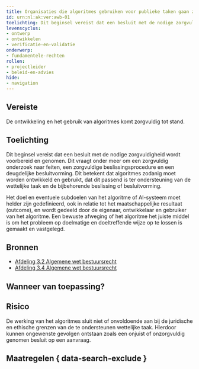 ```yaml
---
title: Organisaties die algoritmes gebruiken voor publieke taken gaan zorgvuldig te werk
id: urn:nl:ak:ver:awb-01
toelichting: Dit beginsel vereist dat een besluit met de nodige zorgvuldigheid wordt voorbereid en genomen. Dit vraagt onder meer om een zorgvuldig onderzoek naar feiten, een zorgvuldige beslissingsprocedure en een deugdelijke besluitvorming. Dit betekent dat  algoritmes zodanig moet worden ontwikkeld en gebruikt, dat dit passend is ter ondersteuning van de wettelijke taak en de bijbehorende beslissing of besluitvorming.  
levenscyclus: 
- ontwerp
- ontwikkelen
- verificatie-en-validatie
onderwerp:
- fundamentele-rechten
rollen:
- projectleider
- beleid-en-advies
hide:
- navigation
---
```


<!-- tags -->

## Vereiste

De ontwikkeling en het gebruik van algoritmes komt zorgvuldig tot stand.

## Toelichting 

Dit beginsel vereist dat een besluit met de nodige zorgvuldigheid wordt voorbereid en genomen.
Dit vraagt onder meer om een zorgvuldig onderzoek naar feiten, een zorgvuldige beslissingsprocedure en een deugdelijke besluitvorming.
Dit betekent dat algoritmes zodanig moet worden ontwikkeld en gebruikt, dat dit passend is ter ondersteuning van de wettelijke taak en de bijbehorende beslissing of besluitvorming.

Het doel en eventuele subdoelen van het algoritme of AI-systeem moet helder zijn gedefinieerd, ook in relatie tot het maatschappelijke resultaat (outcome), en wordt gedeeld door de eigenaar, ontwikkelaar en gebruiker van het algoritme. Een bewuste afweging of het algoritme het juiste middel is om het probleem op doelmatige en doeltreffende wijze op te lossen is gemaakt en vastgelegd. 
 

## Bronnen 

- [Afdeling 3.2 Algemene wet bestuursrecht](https://wetten.overheid.nl/jci1.3:c:BWBR0005537&hoofdstuk=3&afdeling=3.2&z=2024-05-01&g=2024-05-01)
- [Afdeling 3.4 Algemene wet bestuursrecht](https://wetten.overheid.nl/jci1.3:c:BWBR0005537&hoofdstuk=3&afdeling=3.4&z=2024-05-01&g=2024-05-01)

## Wanneer van toepassing? 
<!-- tags-ai-act --> 


## Risico 

De werking van het algoritmes sluit niet of onvoldoende aan bij de juridische en ethische grenzen van de te ondersteunen wettelijke taak.
Hierdoor kunnen ongewenste gevolgen ontstaan zoals een onjuist of onzorgvuldig genomen besluit op een aanvraag.

## Maatregelen { data-search-exclude } 

<!-- list_maatregelen vereiste/awb-1-zorgvuldigheidsbeginsel no-search no-onderwerp no-rol no-levenscyclus no-search no-onderwerp no-rol no-levenscyclus -->
